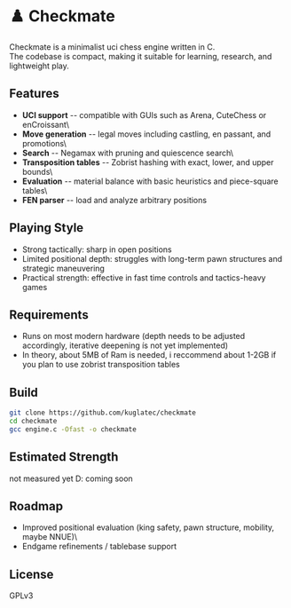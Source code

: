 # ♟️ Checkmate

Checkmate is a minimalist uci chess engine written in C.\
The codebase is compact, making it suitable for learning, research, and lightweight
play.

## Features

-   **UCI support** -- compatible with GUIs such as Arena, CuteChess or enCroissant\
-   **Move generation** -- legal moves including castling, en passant,
    and promotions\
-   **Search** -- Negamax with pruning and quiescence search\
-   **Transposition tables** -- Zobrist hashing with exact, lower, and
    upper bounds\
-   **Evaluation** -- material balance with basic heuristics and
    piece-square tables\
-   **FEN parser** -- load and analyze arbitrary positions

## Playing Style

-   Strong tactically: sharp in open positions
-   Limited positional depth: struggles with long-term pawn structures
    and strategic maneuvering
-   Practical strength: effective in fast time controls and
    tactics-heavy games

## Requirements
- Runs on most modern hardware (depth needs to be adjusted accordingly, iterative deepening ís not yet implemented)
- In theory, about 5MB of Ram is needed, i reccommend about 1-2GB if you plan to use zobrist transposition tables 
## Build

``` bash
git clone https://github.com/kuglatec/checkmate
cd checkmate
gcc engine.c -Ofast -o checkmate
```

## Estimated Strength
not measured yet D:
coming soon

## Roadmap

-   Improved positional evaluation (king safety, pawn structure,
    mobility, maybe NNUE)\
-   Endgame refinements / tablebase support

## License
GPLv3

